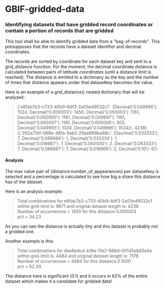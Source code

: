 # GBIF-gridded-data
### Identifying datasets that have gridded record coordinates or contain a portion of records that are gridded

This tool shall be able to identify gridded data from a "bag-of-records". This presupposes that the records have a dataset identifier and decimal coordinates. 

The records are sorted by coordinate for each dataset key and sent to a grid_distance function. For the moment, the decimal coordinate distance is calculated between pairs of _latitude coordinates_ (until a distance limit is reached). The distance is emitted to a dictionary as the key and the number of times that distance appears under that datasetkey becomes the value.  

Here is an example of a grid_distance() nested dictionary that will be analyzed :
> {'e6fab7b3-c733-40b9-8df3-2a03e49532c1': {Decimal('0.049990'): 1024, Decimal('0.000003'): 1450, Decimal('0.050003'): 1161, Decimal('0.050000'): 1161, Decimal('0.049997'): 1161, Decimal('0.000007'): 1161, Decimal('0.000006'): 505, Decimal('0.049993'): 1024, Decimal('0.049996'): 1024}}, 4236), ({'292a71df-588b-48fa-9ab5-29ae868ba88c': {Decimal('0.033333'): 7, Decimal('0.066666'): 1, Decimal('0.033334'): 1, Decimal('0.016667'): 7, Decimal('0.050000'): 2, Decimal('0.083333'): 7, Decimal('0.066667'): 7, Decimal('0.016666'): 2, Decimal('0.10'): 6}}

#### Analysis
The max value pair of {distance:number_of_appearances} per datasetkey is selected and a percentage is calculated to see how big a share this distance has of the dataset.  

Here is an analysis example:
> Total combinations for e6fab7b3-c733-40b9-8df3-2a03e49532c1 within grid-limit is: 9671 and original dataset length is: 4236  
Number of occurrences = 1450 for this distance 0.000003   
pct = 34.23

As you can see the distance is actually tiny and this dataset is probably not a gridded one.

Another example is this:
> Total combinations for dee8edc4-b19a-11e2-886d-00145eb45e9a within grid-limit is: 4484 and original dataset length is: 7176  
Number of occurrences = 4484 for this distance 0.1000  
pct = 62.49

The distance here is significant (0.1) and it occurs in 62% of the entire dataset which makes it a candidate for gridded data!
